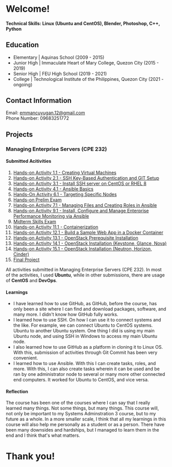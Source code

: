 # Welcome!

#### Technical Skills: Linux (Ubuntu and CentOS), Blender, Photoshop, C++, Python

## Education
- Elementary | Aquinas School (2009 - 2015)<br>						       		
- Junior High	| Immaculate Heart of Mary College, Quezon City (2015 - 2019)<br>
- Senior High | FEU High School (2019 - 2021)<br>
- College | Technological Institute of the Philippines, Quezon City (2021 - ongoing)

## Contact Information
Email: emmancuyugan.12@gmail.com<br>
Phone Number: 09683251772

## Projects
### Managing Enterprise Servers (CPE 232)
#### Submitted Acitivities
1. [Hands-on Activity 1.1 - Creating Virtual Machines](https://github.com/emmancuyugan/HOA1.1)
2. [Hands-on Activity 2.1 - SSH Key-Based Authentication and GIT Setup](https://github.com/emmancuyugan/CPE232_CuyuganEmmanuel)
3. [Hands-on Activity 3.1 - Install SSH server on CentOS or RHEL 8](https://github.com/emmancuyugan/HOA3.1)
4. [Hands-on Activity 4.1 - Ansible Basics](https://github.com/emmancuyugan/HOA4.1)
5. [Hands-On Activity 6.1 - Targeting Specific Nodes](https://github.com/emmancuyugan/Activity6)
6. [Hands-on Prelim Exam](https://github.com/emmancuyugan/Cuyugan_PrelimExam)
7. [Hands-on Activity 7.1 - Managing Files and Creating Roles in Ansible](https://github.com/emmancuyugan/Cuyugan_HOA7.1)
8. [Hands-on Activity 9.1 - Install, Configure and Manage Enterprise Performance Monitoring via Ansible](https://github.com/emmancuyugan/HOA9.1)
9. [Midterm Skills Exam](https://github.com/emmancuyugan/CPE_MIDEXAM_CUYUGAN)
10. [Hands-on Activity 11.1 - Containerization](https://github.com/emmancuyugan/Cuyugan_Activity11)
11. [Hands-on Activity 12.1 - Build a Sample Web App in a Docker Container](https://github.com/emmancuyugan/HOA12.1)
12. [Hands-on Activity 13.1 - OpenStack Prerequisite Installation](https://github.com/emmancuyugan/HOA13.1)
13. [Hands-on Activity 14.1 - OpenStack Installation (Keystone, Glance, Nova)](https://github.com/emmancuyugan/HOA14.1)
14. [Hands-on Activity 15.1 - OpenStack Installation (Neutron, Horizon, Cinder)](https://github.com/emmancuyugan/Group2_HOA15)
15. [Final Project](https://github.com/emmancuyugan/emmancuyugan.github.io)

All activities submitted in Managing Enterprise Servers (CPE 232). In most of the activities, I used **Ubuntu**, while in other submissions, there are usage of **CentOS** and **DevOps**.

#### Learnings
- I have learned how to use GitHub, as GitHub, before the course, has only been a site where I can find and download packages, software, and many more. I didn't know how GitHub fully works.
- I learned how to use SSH. On how I can use it to connect systems and the like. For example, we can connect Ubuntu to CentOS systems. Ubuntu to another Ubuntu system. One thing I did is using my main Ubuntu node, and using SSH in Windows to access my main Ubuntu node.
- I also learned how to use GitHub as a platform in cloning it to Linux OS. With this, submission of activities through Git Commit has been very convenient.
- I learned how to use Ansible. With this I can create tasks, roles, and more. With this, I can also create tasks wherein it can be used and be ran by one administrator node to several or many more other connected end computers. It worked for Ubuntu to CentOS, and vice versa.

#### Reflection
The course has been one of the courses where I can say that I really learned many things. Not some things, but many things. This course will, not only be important to my Systems Adminstration 3 course, but to my future as a whole. In a more smaller scale, I think that all my learnings in this course will also help me personally as a student or as a person. There have been many downsides and hardships, but I managed to learn them in the end and I think that's what matters.

# Thank you!
